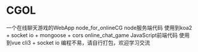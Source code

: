 # CGOL
一个在线聊天游戏的WebApp
node_for_onlineCG  node服务端代码  使用到koa2 + socket io + mongoose + cors
online_chat_game  JavaScript前端代码 使用到vue cli3 + socket io
编程不易，请自行打包，欢迎学习交流

